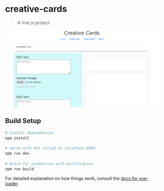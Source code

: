 # creative-cards

> A Vue.js project
>

![Screenshot](https://github.com/deepakkt/creative-cards/blob/main/images/screenshot.png?raw=true)

## Build Setup

``` bash
# install dependencies
npm install

# serve with hot reload at localhost:8080
npm run dev

# build for production with minification
npm run build
```

For detailed explanation on how things work, consult the [docs for vue-loader](http://vuejs.github.io/vue-loader).
